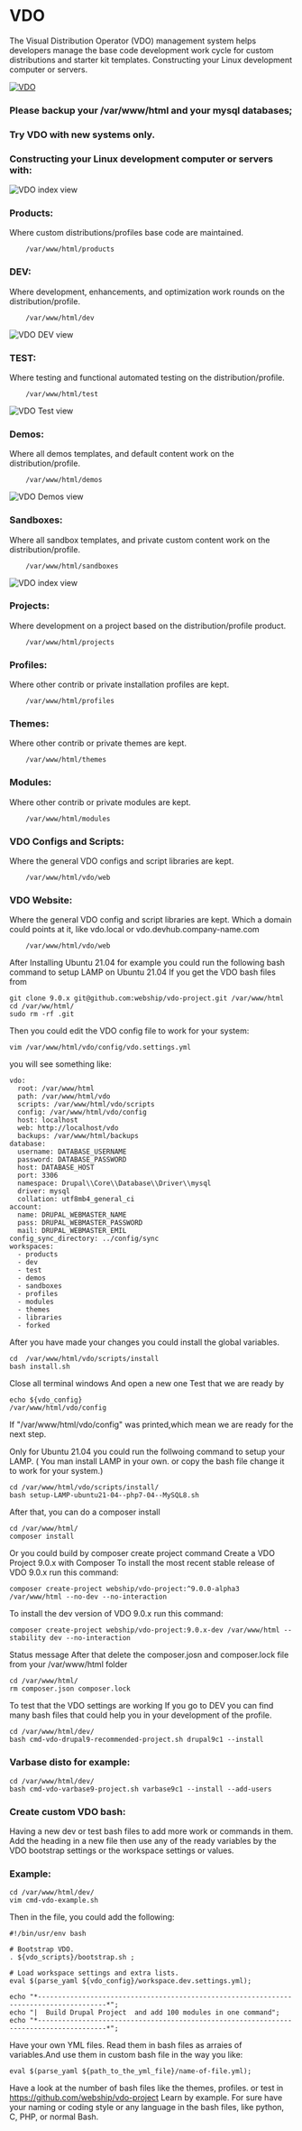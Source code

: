 # VDO

The Visual Distribution Operator (VDO) management system helps developers manage the base code development work cycle for custom distributions and starter kit templates. Constructing your Linux development computer or servers.

[![VDO](https://raw.githubusercontent.com/webship/vdo/9.0.x/images/logo.svg)](https://www.drupal.org/project/vdo)


### Please backup your /var/www/html and your mysql databases;
### Try VDO with new systems only.

### Constructing your Linux development computer or servers with:

![VDO index view](https://www.drupal.org/files/issues/2020-11-22/VDO-index-view_0.png)


### Products:

Where custom distributions/profiles base code are maintained.

```
    /var/www/html/products
```

### DEV:

Where development, enhancements, and optimization work rounds on the distribution/profile.

```
    /var/www/html/dev
```
![VDO DEV view](https://www.drupal.org/files/issues/2020-11-22/VDO-Development-index-view_0.png)

### TEST:

Where testing and functional automated testing on the distribution/profile.

```
    /var/www/html/test
```
![VDO Test view](https://www.drupal.org/files/issues/2020-11-22/VDO-Test-index-view.png)

### Demos:

Where all demos templates, and default content work on the distribution/profile.
```
    /var/www/html/demos
```
![VDO Demos view](https://www.drupal.org/files/issues/2020-11-22/VDO-Demos-index-view_0.png)

### Sandboxes:

Where all sandbox templates, and private custom content work on the distribution/profile.

```
    /var/www/html/sandboxes
```
![VDO index view](https://www.drupal.org/files/issues/2020-11-22/VDO-Sandboxes-index-view_0.png)

### Projects:

Where development on a project based on the distribution/profile product.

```
    /var/www/html/projects
```

### Profiles:

Where other contrib or private installation profiles are kept.
```
    /var/www/html/profiles
```

### Themes:

Where other contrib or private themes are kept.
```
    /var/www/html/themes
```

### Modules:

Where other contrib or private modules are kept.
```
    /var/www/html/modules
```

### VDO Configs and Scripts:

Where the general VDO configs and script libraries are kept.

```
    /var/www/html/vdo/web
```

### VDO Website:

Where the general VDO config and script libraries are kept.
Which a domain could points at it, like vdo.local or vdo.devhub.company-name.com

```
    /var/www/html/vdo/web
```

After Installing Ubuntu 21.04 for example you could run the following bash command to setup LAMP on Ubuntu 21.04
If you get the VDO bash files from

```
git clone 9.0.x git@github.com:webship/vdo-project.git /var/www/html
cd /var/ww/html/
sudo rm -rf .git
```

Then you could edit the VDO config file to work for your system:
```
vim /var/www/html/vdo/config/vdo.settings.yml
```

you will see something like:
```
vdo:
  root: /var/www/html
  path: /var/www/html/vdo
  scripts: /var/www/html/vdo/scripts
  config: /var/www/html/vdo/config
  host: localhost
  web: http://localhost/vdo
  backups: /var/www/html/backups
database:
  username: DATABASE_USERNAME
  password: DATABASE_PASSWORD
  host: DATABASE_HOST
  port: 3306
  namespace: Drupal\\Core\\Database\\Driver\\mysql
  driver: mysql
  collation: utf8mb4_general_ci
account:
  name: DRUPAL_WEBMASTER_NAME
  pass: DRUPAL_WEBMASTER_PASSWORD
  mail: DRUPAL_WEBMASTER_EMIL
config_sync_directory: ../config/sync
workspaces:
  - products
  - dev
  - test
  - demos
  - sandboxes
  - profiles
  - modules
  - themes
  - libraries
  - forked
```

After you have made your changes you could install the global variables.
```
cd  /var/www/html/vdo/scripts/install
bash install.sh
```

Close all terminal windows
And open a new one
Test that we are ready by
```
echo ${vdo_config}
/var/www/html/vdo/config
```

If "/var/www/html/vdo/config" was printed,which mean we are ready for the next step.

Only for Ubuntu 21.04 you could run the follwoing command to setup your LAMP. ( You man install LAMP in your own. or copy the bash file change it to work for your system.)

```
cd /var/www/html/vdo/scripts/install/
bash setup-LAMP-ubuntu21-04--php7-04--MySQL8.sh
```

After that, you can do a composer install
```
cd /var/www/html/
composer install
```

Or you could build by composer create project command
Create a VDO Project 9.0.x with Composer
To install the most recent stable release of VDO 9.0.x run this command:
```
composer create-project webship/vdo-project:^9.0.0-alpha3 /var/www/html --no-dev --no-interaction
```

To install the dev version of VDO 9.0.x run this command:
```
composer create-project webship/vdo-project:9.0.x-dev /var/www/html --stability dev --no-interaction
```
Status message
After that delete the composer.josn and composer.lock file from your /var/www/html folder
```
cd /var/www/html/
rm composer.json composer.lock
```

To test that the VDO settings are working
If you go to DEV you can find many bash files that could help you in your development of the profile.
```
cd /var/www/html/dev/
bash cmd-vdo-drupal9-recommended-project.sh drupal9c1 --install
```

### Varbase disto for example:
```
cd /var/www/html/dev/
bash cmd-vdo-varbase9-project.sh varbase9c1 --install --add-users
```

### Create custom VDO bash:
Having a new dev or test bash files to add more work or commands in them. Add the heading in a new file then use any of the ready variables by the VDO bootstrap settings or the workspace settings or values.

### Example:
```
cd /var/www/html/dev/
vim cmd-vdo-example.sh
```

Then in the file, you could add the following:
```
#!/bin/usr/env bash

# Bootstrap VDO.
. ${vdo_scripts}/bootstrap.sh ;

# Load workspace settings and extra lists.
eval $(parse_yaml ${vdo_config}/workspace.dev.settings.yml);

echo "*---------------------------------------------------------------------------------------*";
echo "|  Build Drupal Project  and add 100 modules in one command";
echo "*---------------------------------------------------------------------------------------*";
```

Have your own YML files. Read them in bash files as arraies of variables.And use them in custom bash file in the way you like:
```
eval $(parse_yaml ${path_to_the_yml_file}/name-of-file.yml);
```

Have a look at the number of bash files like the themes, profiles. or test in
https://github.com/webship/vdo-project
Learn by example. For sure have your naming or coding style or any language in the bash files, like python, C, PHP, or normal Bash.
